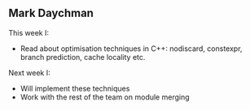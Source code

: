 ## Mark Daychman
This week I:
- Read about optimisation techniques in C++: nodiscard, constexpr, branch prediction, cache locality etc.

Next week I:
- Will implement these techniques
- Work with the rest of the team on module merging
